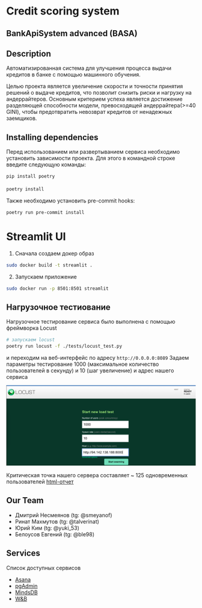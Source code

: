 # Сredit scoring system
## BankApiSystem advanced (BASA)

## Description
Автоматизированная система для улучшения процесса выдачи кредитов в банке с помощью машинного обучения.

Целью проекта является увеличение скорости и точности принятия решений о выдаче кредитов, что позволит снизить риски и нагрузку на андеррайтеров. Основным критерием успеха является достижение разделяющей способности модели, превосходящей андеррайтера(>=40 GINI), чтобы предотвратить невозврат кредитов от ненадежных заемщиков.

## Installing dependencies
Перед использованием или развертыванием сервиса необходимо установить зависимости проекта. Для этого в командной строке введите следующую команды:
```sh
pip install poetry

poetry install
```
Также необходимо установить pre-commit hooks:
```sh
poetry run pre-commit install
```

# Streamlit UI
1. Сначала создаем докер образ
```bash
sudo docker build -t streamlit .
```
2. Запускаем приложение 
```bash
sudo docker run -p 8501:8501 streamlit
```

## Нагрузочное тестиование
Нагрузочное тестирование сервиса было выполнена с помощью фреймворка Locust

```bash
# запускаем locust
poetry run locust -f ./tests/locust_test.py
```
и переходим на веб-интерфейс по адресу `http://0.0.0.0:8089`
Задаем параметры тестирование 1000 (максимальное количество пользователей в секунду) и 10 (шаг увеличение) и адрес нашего сервиса

![img](/reports/Screenshot%202023-12-11%20at%2022.41.23.png)

Критическая точка нашего сервера составляет ~ 125 одновременных пользователей
[html-отчет](reports/report_1702323226.749415.html)


## Our Team
- Дмитрий Несмеянов         (tg: @smeyanof)
- Ринат Махмутов            (tg: @talverinat)
- Юрий Ким                  (tg: @yuki_53)
- Белоусов Евгений          (tg: @ble98)

## Services
Список доступных сервисов
- [Asana](https://app.asana.com/0/home/1205395215309077)
- [pgAdmin](http://185.174.136.172/pgadmin4/browser/)
- [MindsDB](http://185.174.136.172:47334/editor)
- [W&B](https://wandb.ai/loko-bank)
